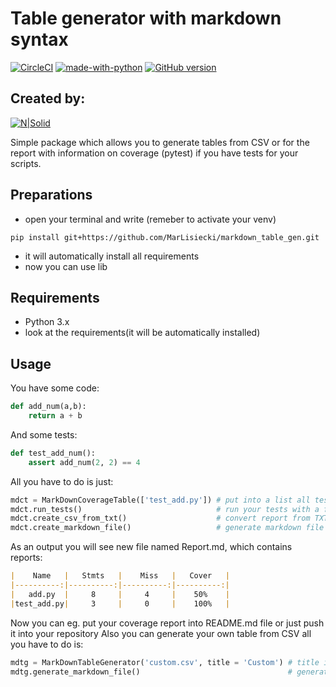 # Table generator with markdown syntax
[![CircleCI](https://circleci.com/gh/MarLisiecki/markdown_table_gen.svg?style=shield)](https://circleci.com/gh/MarLisiecki/markodwn_table_gen)
[![made-with-python](https://img.shields.io/badge/Made%20with-Python-1f425f.svg)](https://www.python.org/)
[![GitHub version](https://badge.fury.io/gh/MarLisiecki%2Fmarkdown_table_gen.svg)](https://badge.fury.io/gh/MarLisiecki%2Fmarkdown_table_gen)

##  Created by:
[![N|Solid](https://i.imgur.com/zk7PUsqm.jpg)](https://nodesource.com/products/nsolid)


Simple package which allows you to generate tables from CSV or
for the report with information on coverage (pytest) if you have tests for your scripts.

## Preparations

- open your terminal and write (remeber to activate your venv)
```console
pip install git+https://github.com/MarLisiecki/markdown_table_gen.git
```
- it will automatically install all requirements
- now you can use lib

## Requirements
- Python 3.x
- look at the requirements(it will be automatically installed)

## Usage
You have some code:
```py
def add_num(a,b):
    return a + b
```
And some tests:
```py
def test_add_num():
    assert add_num(2, 2) == 4
```
All you have to do is just:
```py
mdct = MarkDownCoverageTable(['test_add.py']) # put into a list all test files you want to run
mdct.run_tests()                              # run your tests with a function
mdct.create_csv_from_txt()                    # convert report from TXT to CSV  
mdct.create_markdown_file()                   # generate markdown file with proper syntax
```
As an output you will see new file named Report.md, which contains reports:
```md
|    Name   |   Stmts   |    Miss   |   Cover   |
|----------:|----------:|----------:|----------:|
|   add.py  |     8     |     4     |    50%    |
|test_add.py|     3     |     0     |    100%   |
```
Now you can eg. put your coverage report into README.md file or just push it into your repository
Also you can generate your own table from CSV all you have to do is:
```py
mdtg = MarkDownTableGenerator('custom.csv', title = 'Custom') # title is optional: default is Table.md
mdtg.generate_markdown_file()                                 # generate markdown file with proper syntax